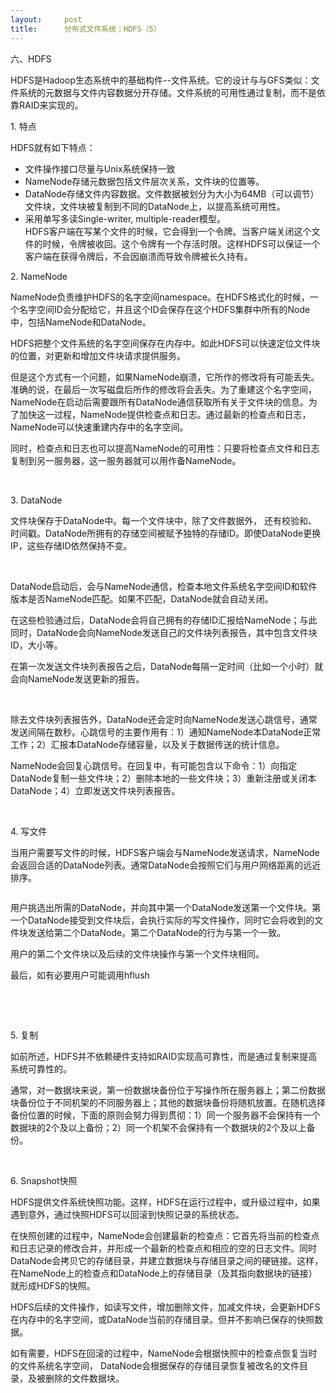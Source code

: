 ```yaml
---
layout:     post
title:      分布式文件系统：HDFS（5）
---
```

<div id="article_content" class="article_content clearfix csdn-tracking-statistics" data-pid="blog" data-mod="popu_307" data-dsm="post">
								            <link rel="stylesheet" href="https://csdnimg.cn/release/phoenix/template/css/ck_htmledit_views-f76675cdea.css">
						<div class="htmledit_views" id="content_views">
                
<p>六、HDFS</p>
<p>HDFS是Hadoop生态系统中的基础构件--文件系统。它的设计与与GFS类似：文件系统的元数据与文件内容数据分开存储。文件系统的可用性通过复制，而不是依靠RAID来实现的。</p>
<p>1. 特点</p>
<p>HDFS就有如下特点：</p>
<ul><li>文件操作接口尽量与Unix系统保持一致</li><li>NameNode存储元数据包括文件层次关系，文件块的位置等。</li><li>DataNode存储文件内容数据。文件数据被划分为大小为64MB（可以调节）文件块，文件块被复制到不同的DataNode上，以提高系统可用性。</li><li>采用单写多读Single-writer, multiple-reader模型。<br>
HDFS客户端在写某个文件的时候，它会得到一个令牌。当客户端关闭这个文件的时候，令牌被收回。这个令牌有一个存活时限。这样HDFS可以保证一个客户端在获得令牌后，不会因崩溃而导致令牌被长久持有。</li></ul><p>2. NameNode</p>
<p>NameNode负责维护HDFS的名字空间namespace。在HDFS格式化的时候，一个名字空间ID会分配给它，并且这个ID会保存在这个HDFS集群中所有的Node中，包括NameNode和DataNode。<br></p>
<p>HDFS把整个文件系统的名字空间保存在内存中。如此HDFS可以快速定位文件块的位置，对更新和增加文件块请求提供服务。</p>
<p>但是这个方式有一个问题，如果NameNode崩溃，它所作的修改将有可能丢失。准确的说，在最后一次写磁盘后所作的修改将会丢失。为了重建这个名字空间，NameNode在启动后需要跟所有DataNode通信获取所有关于文件块的信息。为了加快这一过程，NameNode提供检查点和日志。通过最新的检查点和日志，NameNode可以快速重建内存中的名字空间。</p>
<p>同时，检查点和日志也可以提高NameNode的可用性：只要将检查点文件和日志复制到另一服务器，这一服务器就可以用作备NameNode。</p>
<br><p>3. DataNode</p>
<p>文件块保存于DataNode中。每一个文件块中，除了文件数据外， 还有校验和、时间戳。DataNode所拥有的存储空间被赋予独特的存储ID。即使DataNode更换IP，这些存储ID依然保持不变。</p>
<p><br></p>
<p>DataNode启动后，会与NameNode通信，检查本地文件系统名字空间ID和软件版本是否NameNode匹配。如果不匹配，DataNode就会自动关闭。</p>
<p>在这些检验通过后，DataNode会将自己拥有的存储ID汇报给NameNode；与此同时，DataNode会向NameNode发送自己的文件块列表报告，其中包含文件块ID，大小等。</p>
<p>在第一次发送文件块列表报告之后，DataNode每隔一定时间（比如一个小时）就会向NameNode发送更新的报告。</p>
<p><br></p>
<p>除去文件块列表报告外，DataNode还会定时向NameNode发送心跳信号，通常发送间隔在数秒。心跳信号的主要作用有：1）通知NameNode本DataNode正常工作；2）汇报本DataNode存储容量，以及关于数据传送的统计信息。</p>
<p>NameNode会回复心跳信号。在回复中，有可能包含以下命令：1）向指定DataNode复制一些文件块；2）删除本地的一些文件块；3）重新注册或关闭本DataNode；4）立即发送文件块列表报告。</p>
<br><p>4. 写文件</p>
<p>当用户需要写文件的时候，HDFS客户端会与NameNode发送请求，NameNode会返回合适的DataNode列表。通常DataNode会按照它们与用户网络距离的远近排序。</p>
<p><img src="https://img-blog.csdn.net/20160610141737188?watermark/2/text/aHR0cDovL2Jsb2cuY3Nkbi5uZXQv/font/5a6L5L2T/fontsize/400/fill/I0JBQkFCMA==/dissolve/70/gravity/Center" alt=""><br></p>
<p>用户挑选出所需的DataNode，并向其中第一个DataNode发送第一个文件块。第一个DataNode接受到文件块后，会执行实际的写文件操作，同时它会将收到的文件块发送给第二个DataNode。第二个DataNode的行为与第一个一致。</p>
<p>用户的第二个文件块以及后续的文件块操作与第一个文件块相同。</p>
<p>最后，如有必要用户可能调用hflush<br></p>
<p><br></p>
<p><br></p>
<p>5. 复制</p>
<p>如前所述，HDFS并不依赖硬件支持如RAID实现高可靠性，而是通过复制来提高系统可靠性的。</p>
<p>通常，对一数据块来说，第一份数据块备份位于写操作所在服务器上；第二份数据块备份位于不同机架的不同服务器上；其他的数据块备份将随机放置。在随机选择备份位置的时候，下面的原则会努力得到贯彻：1）同一个服务器不会保持有一个数据块的2个及以上备份；2）同一个机架不会保持有一个数据块的2个及以上备份。</p>
<br><p>6. Snapshot快照</p>
<p>HDFS提供文件系统快照功能。这样，HDFS在运行过程中，或升级过程中，如果遇到意外，通过快照HDFS可以回滚到快照记录的系统状态。</p>
<p>在快照创建的过程中，NameNode会创建最新的检查点：它首先将当前的检查点和日志记录的修改合并，并形成一个最新的检查点和相应的空的日志文件。同时DataNode会拷贝它的存储目录，并建立数据块与存储目录之间的硬链接。这样，在NameNode上的检查点和DataNode上的存储目录（及其指向数据块的链接）就形成HDFS的快照。</p>
<p>HDFS后续的文件操作，如读写文件，增加删除文件，加减文件块，会更新HDFS在内存中的名字空间，或DataNode当前的存储目录。但并不影响已保存的快照数据。</p>
<p>如有需要，HDFS在回滚的过程中，NameNode会根据快照中的检查点恢复当时的文件系统名字空间， DataNode会根据保存的存储目录恢复被改名的文件目录，及被删除的文件数据块。</p>
            </div>
                </div>